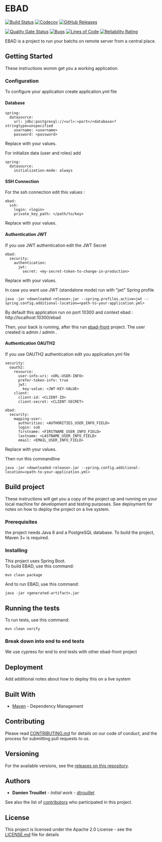 # EBAD
[![Build Status](https://travis-ci.org/informatique-cdc/ebad.svg?branch=master)](https://travis-ci.org/informatique-cdc/ebad)
[![Codecov](https://img.shields.io/codecov/c/github/informatique-cdc/ebad)](https://codecov.io/gh/informatique-cdc/ebad)
[![GitHub Releases](https://img.shields.io/github/downloads/informatique-cdc/ebad/latest/total)](https://github.com/informatique-cdc/ebad/releases/latest)

[![Quality Gate Status](https://sonarcloud.io/api/project_badges/measure?project=informatique-cdc_ebad&metric=alert_status)](https://sonarcloud.io/dashboard?id=informatique-cdc_ebad)
[![Bugs](https://sonarcloud.io/api/project_badges/measure?project=informatique-cdc_ebad&metric=bugs)](https://sonarcloud.io/dashboard?id=informatique-cdc_ebad)
[![Lines of Code](https://sonarcloud.io/api/project_badges/measure?project=informatique-cdc_ebad&metric=ncloc)](https://sonarcloud.io/dashboard?id=informatique-cdc_ebad)
[![Reliability Rating](https://sonarcloud.io/api/project_badges/measure?project=informatique-cdc_ebad&metric=reliability_rating)](https://sonarcloud.io/dashboard?id=informatique-cdc_ebad)


EBAD is a project to run your batchs on remote server from a central place.

## Getting Started
These instructions womm get you a working application.

### Configuration
To configure your application create application.yml file

#### Database
```
spring:
  datasource:
    url: jdbc:postgresql://<url>:<port>/<database>?stringtype=unspecified
    username: <username>
    password: <password>
```
Replace <xxx> with your values.

For initialize data (user and roles) add

```
spring:
  datasource:
    initialization-mode: always
```

#### SSH Connection
For the ssh connection edit this values :

```
ebad:
  ssh:
    login: <login>
    private_key_path: </path/to/key>
```
Replace <xxx> with your values.

#### Authentication JWT
If you use JWT authentication edit the JWT Secret
```
ebad:
  security:
    authentication:
      jwt:
        secret: <my-secret-token-to-change-in-production>
```
Replace <xxx> with your values.

In case you want use JWT (standalone mode) run with "jwt" Spring profile 
```
java -jar <downloaded-release>.jar --spring.profiles.active=jwt --spring.config.additional-location=<path-to-your-application.yml>
```

By default this application run on port 10300 and context ebad : http://localhost:10300/ebad

Then, your back is running, after this run [ebad-front](http://github.com/informatique-cdc/ebad-front) project.
The user created is admin / admin .

#### Authentication OAUTH2
If you use OAUTH2 authentication edit you application.yml file 
```
security:
  oauth2:
    resource:
      user-info-uri: <URL-USER-INFO>
      prefer-token-info: true
      jwt:
        key-value: <JWT-KEY-VALUE>
    client:
      client-id: <CLIENT-ID>
      client-secret: <CLIENT-SECRET>

ebad:
  security:
    mapping-user:
      authorities: <AUTHORITIES_USER_INFO_FIELD>
      login: sub
      firstname: <FIRSTNAME_USER_INFO_FIELD>
      lastname: <LASTNAME_USER_INFO_FIELD>
      email: <EMAIL_USER_INFO_FIELD>
```
Replace <xxx> with your values.

Then run this commandline
```
java -jar <downloaded-release>.jar --spring.config.additional-location=<path-to-your-application.yml>
```


## Build project

These instructions will get you a copy of the project up and running on your local machine for development and testing purposes. See deployment for notes on how to deploy the project on a live system.

### Prerequisites

the project needs Java 8 and a PostgreSQL database.
To build the project, Maven 3+ is required.

### Installing

This project uses Spring Boot.  
To build EBAD, use this command:

```
mvn clean package
```

And to run EBAD, use this command:

```
java -jar <generated-artifact>.jar
```


## Running the tests

To run tests, use this command:

```
mvn clean verify
```

### Break down into end to end tests

We use cypress for end to end tests with other ebad-front project


## Deployment

Add additional notes about how to deploy this on a live system


## Built With

* [Maven](https://maven.apache.org/) - Dependency Management


## Contributing

Please read [CONTRIBUTING.md](CONTRIBUTING.md) for details on our code of conduct, and the process for submitting pull requests to us.


## Versioning

For the available versions, see the [releases on this repository](https://github.com/informatique-cdc/ebad/releases). 


## Authors

* **Damien Trouillet** - *Initial work* - [dtrouillet](https://github.com/dtrouillet)

See also the list of [contributors](https://github.com/informatique-cdc/ebad/contributors) who participated in this project.


## License

This project is licensed under the Apache 2.0 License - see the [LICENSE.md](LICENSE.md) file for details
